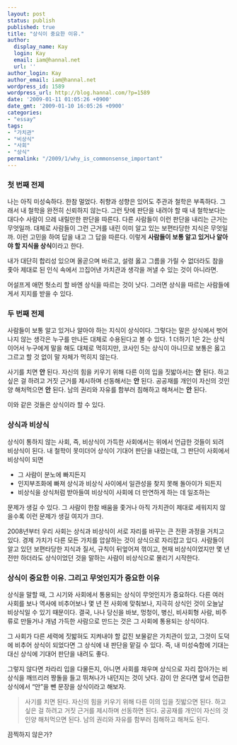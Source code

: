```yaml
---
layout: post
status: publish
published: true
title: "상식이 중요한 이유."
author:
  display_name: Kay
  login: Kay
  email: iam@hannal.net
  url: ''
author_login: Kay
author_email: iam@hannal.net
wordpress_id: 1589
wordpress_url: http://blog.hannal.com/?p=1589
date: '2009-01-11 01:05:26 +0900'
date_gmt: '2009-01-10 16:05:26 +0900'
categories:
- "essay"
tags:
- "가치관"
- "비상식"
- "사회"
- "상식"
permalink: "/2009/1/why_is_commonsense_important"
---
```

<h3>첫 번째 전제</h3>
<p>나는 아직 미성숙하다. 한참 멀었다. 취향과 성향은 있어도 주관과 철학은 부족하다. 그래서 내 철학을 완전히 신뢰하지 않는다. 그런 탓에 판단을 내려야 할 때 내 철학보다는 대다수 사람이 으레 내릴만한 판단을 따른다. 다른 사람들이 이런 판단을 내리는 근거는 무엇일까. 대체로 사람들이 그런 근거를 내린 이미 알고 있는 보편타당한 지식은 무엇일까. 이런 고민을 하여 답을 내고 그 답을 따른다. 이렇게 <strong>사람들이 보통 알고 있거나 알아야 할 지식을 상식</strong>이라고 한다.</p>
<p>내가 대단히 합리성 있으며 올곧으며 바르고, 설령 옳고 그름을 가릴 수 없더라도 참을 좇아 제대로 된 인식 속에서 끄집어낸 가치관과 생각을 꺼낼 수 있는 것이 아니라면.</p>
<p>어설프게 애먼 헛소리 할 바엔 상식을 따르는 것이 낫다. 그러면 상식을 따르는 사람들에게서 지지를 받을 수 있다.</p>
<h3>두 번째 전제</h3>
<p>사람들이 보통 알고 있거나 알아야 하는 지식이 상식이다. 그렇다는 말은 상식에서 벗어나지 않는 생각은 누구를 만나든 대체로 수용된다고 볼 수 있다. 1 더하기 1은 2는 상식이어서 누구에게 말을 해도 대체로 먹히지만, 코사인 5는 상식이 아니므로 보통은 옳고 그르고 할 것 없이 말 자체가 먹히지 않는다.</p>
<p>사기를 치면 <strong>안</strong> 된다. 자신의 힘을 키우기 위해 다른 이의 입을 짓밟아서는 <strong>안</strong> 된다. 하고 싶은 걸 하려고 거짓 근거를 제시하며 선동해서는 <strong>안</strong> 된다. 공공재를 개인이 자신의 것인양 해처먹으면 <strong>안</strong> 된다. 남의 권리와 자유를 함부러 침해하고 해쳐서는 <strong>안</strong> 된다.</p>
<p>이와 같은 것들은 상식이라 할 수 있다.</p>
<h3>상식과 비상식</h3>
<p>상식이 통하지 않는 사회, 즉, 비상식이 가득한 사회에서는 위에서 언급한 것들이 되려 비상식이 된다. 내 철학이 못미더어 상식이 기대어 판단을 내렸는데, 그 판단이 사회에서 비상식이 되면</p>
<ul>
<li>그 사람이 분노에 빠지든지</li>
<li>인지부조화에 빠져 상식과 비상식 사이에서 일관성을 찾지 못해 돌아이가 되든지</li>
<li>비상식을 상식처럼 받아들여 비상식이 사회에 더 만연하게 하는 데 일조하는</li>
</ul>
<p>문제가 생길 수 있다. 그 사람이 한참 배움을 좇거나 아직 가치관이 제대로 세워지지 않을수록 이런 문제가 생길 여지가 크다.</p>
<p>2008년부터 우리 사회는 상식과 비상식이 서로 자리를 바꾸는 큰 전환 과정을 거치고 있다. 경제 가치가 다른 모든 가치를 압살하는 것이 상식으로 자리잡고 있다. 사람들이 알고 있던 보편타당한 지식과 질서, 규칙이 뒤엎어져 꺾이고, 현재 비상식이었지만 몇 년 전만 하더라도 상식이었던 것을 말하는 사람이 비상식으로 몰리기 시작한다.</p>
<h3>상식이 중요한 이유. 그리고 무엇인지가 중요한 이유</h3>
<p>상식을 말할 때, 그 시기와 사회에서 통용되는 상식이 무엇인지가 중요하다. 다른 여러 사회를 보나 역사에 비추어보나 몇 년 전 사회에 맞춰보나, 지극히 상식인 것이 오늘날 비상식일 수 있기 때문이다. 결국, 나나 당신을 바보, 멍청이, 병신, 비사회형 사람, 비주류로 만들거나 개념 가득한 사람으로 만드는 것은 그 사회에 통용되는 상식이다.</p>
<p>그 사회가 다른 세력에 짓밟혀도 지켜내야 할 값진 보물같은 가치관이 있고, 그것이 도덕에 비추어 상식이 되었다면 그 상식에 내 판단을 맡길 수 있다. 즉, 내 미성숙함에 기대는 대신 상식에 기대어 판단을 내려도 좋다.</p>
<p>그렇지 않다면 차라리 입을 다물든지, 아니면 사회를 채우며 상식으로 자리 잡아가는 비상식을 깨뜨리러 짱돌을 들고 뛰쳐나가 내던지는 것이 낫다. 감이 안 온다면 앞서 언급한 상식에서 “안”을 뺀 문장을 상식이라고 해보자.</p>
<blockquote><p>사기를 치면 된다. 자신의 힘을 키우기 위해 다른 이의 입을 짓밟으면 된다. 하고 싶은 걸 하려고 거짓 근거를 제시하며 선동하면 된다. 공공재를 개인이 자신의 것인양 해처먹으면 된다. 남의 권리와 자유를 함부러 침해하고 해쳐도 된다.</p></blockquote>
<p>끔찍하지 않은가?</p>

